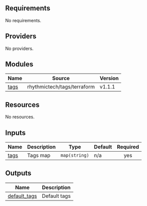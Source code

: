 ## Requirements

No requirements.

## Providers

No providers.

## Modules

| Name | Source | Version |
|------|--------|---------|
| <a name="module_tags"></a> [tags](#module\_tags) | rhythmictech/tags/terraform | v1.1.1 |

## Resources

No resources.

## Inputs

| Name | Description | Type | Default | Required |
|------|-------------|------|---------|:--------:|
| <a name="input_tags"></a> [tags](#input\_tags) | Tags map | `map(string)` | n/a | yes |

## Outputs

| Name | Description |
|------|-------------|
| <a name="output_default_tags"></a> [default\_tags](#output\_default\_tags) | Default tags |
